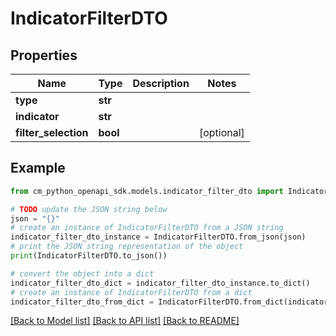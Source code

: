 # IndicatorFilterDTO


## Properties

Name | Type | Description | Notes
------------ | ------------- | ------------- | -------------
**type** | **str** |  | 
**indicator** | **str** |  | 
**filter_selection** | **bool** |  | [optional] 

## Example

```python
from cm_python_openapi_sdk.models.indicator_filter_dto import IndicatorFilterDTO

# TODO update the JSON string below
json = "{}"
# create an instance of IndicatorFilterDTO from a JSON string
indicator_filter_dto_instance = IndicatorFilterDTO.from_json(json)
# print the JSON string representation of the object
print(IndicatorFilterDTO.to_json())

# convert the object into a dict
indicator_filter_dto_dict = indicator_filter_dto_instance.to_dict()
# create an instance of IndicatorFilterDTO from a dict
indicator_filter_dto_from_dict = IndicatorFilterDTO.from_dict(indicator_filter_dto_dict)
```
[[Back to Model list]](../README.md#documentation-for-models) [[Back to API list]](../README.md#documentation-for-api-endpoints) [[Back to README]](../README.md)


